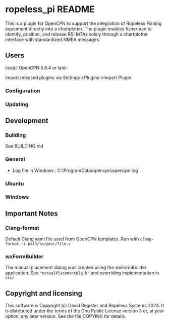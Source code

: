 # ropeless_pi README
This is a plugin for OpenCPN to support the integration of Ropeless Fishing equipment directly into a chartplotter. The plugin enables fisherman to identify, position, and release RSI MTAs solely through a chartplotter interface with standardized NMEA messages.

## Users

Install OpenCPN 5.8.4 or later

Import released plugins via Settings->Plugins->Import Plugin

### Configuration

### Updating

## Development

### Building

See BUILDING.md

### General

- Log file in Windows : C:\ProgramData\opencpn\opencpn.log

### Ubuntu

### Windows

## Important Notes

### Clang-format
Default Clang yaml file used from OpenCPN templates. Run with `clang-format -i path/to/your/file.c`

### wxFormBuilder
The manual placement dialog was created using the wxFormBuilder application. See `"manualPlacementDlg.h"` and overriding implementation in `src/`

## Copyright and licensing

This software is Copyright (c) David Register and Ropeless Systems 2024. It is distributed
under the terms of the Gnu Public License version 3 or, at your option,
any later version. See the file COPYING for details.
